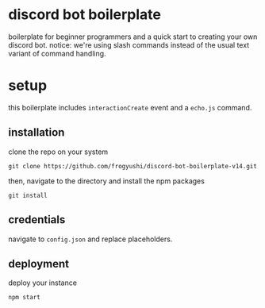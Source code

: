 # discord bot boilerplate
boilerplate for beginner programmers and a quick start to creating your own discord bot.
notice: we're using slash commands instead of the usual text variant of command handling.

# setup
this boilerplate includes `interactionCreate` event and a `echo.js` command.
## installation
clone the repo on your system

    git clone https://github.com/frogyushi/discord-bot-boilerplate-v14.git

then, navigate to the directory and install the npm packages

    git install
    
## credentials
navigate to `config.json` and replace placeholders.


## deployment
deploy your instance 

    npm start

